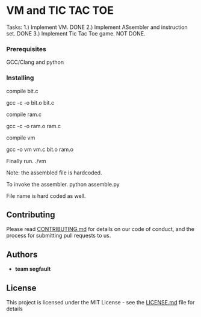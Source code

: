 # VM and TIC TAC TOE


Tasks:
1.) Implement VM. DONE
2.) Implement ASsembler and instruction set. DONE
3.) Implement Tic Tac Toe game. NOT DONE.

### Prerequisites

GCC/Clang and python


### Installing


compile bit.c

gcc -c -o bit.o bit.c

compile  ram.c

gcc -c -o ram.o ram.c

compile vm 

gcc -o vm vm.c bit.o ram.o


Finally run. ./vm

Note: the assembled file is hardcoded.

To invoke  the assembler.
python assemble.py

File name is hard coded as well.


## Contributing

Please read [CONTRIBUTING.md](https://gist.github.com/PurpleBooth/b24679402957c63ec426) for details on our code of conduct, and the process for submitting pull requests to us.


## Authors

* **team segfault** 


## License

This project is licensed under the MIT License - see the [LICENSE.md](LICENSE.md) file for details

